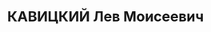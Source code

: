 ---
title: КАВИЦКИЙ Лев Моисеевич
description: "народився 1893, у м. Кролевець Кролевецького пов. Чернігівської губ.\
  \ Єврей, із службовців, освіта початкова, позапарт., у 1917—1919 рр. член єврейського\
  \ соціалістичного об’єднання, у 1920— 1936 рр. член ВКП(б). \n  Проживав у Харкові.\
  \ Товарознавець матеріальної бази тресту «Кокс». \n  Заарештований 17 серпня 1937\
  \ р. як член к.-р. організації, що проводила підривну роботу в коксохімічній промисловості\
  \ (статті 54-7, 54-11 КК УРСР) \n  ухвалою військової колегії Верховного Суду СРСР\
  \ від 5 січня 1938 р. (статті 54-7 через ст. 20, 54-8, 54-11 КК УРСР) засуджений\
  \ на 15 років позбавлення волі в тюрмі з пораженням у правах на 5 років і конфіскацією\
  \ майна. На 1956 р. проживав у будинку інвалідів у с. Агул Ірбейського р-ну Красноярського\
  \ краю. \n  Реабілітований 20 березня 1958 р."
---